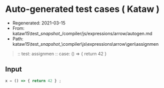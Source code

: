 # Auto-generated test cases ( Kataw )
- Regenerated: 2021-03-15
- From: kataw15\test\__snapshot__/compiler/js/expressions/arrow/autogen.md
- Path: kataw15\test\__snapshot__\compiler\js\expressions\arrow\gen\assignmen
> :: test: assignmen
> :: case: () => { return 42 }
## Input

`````js
x = () => { return 42 } ;
`````
